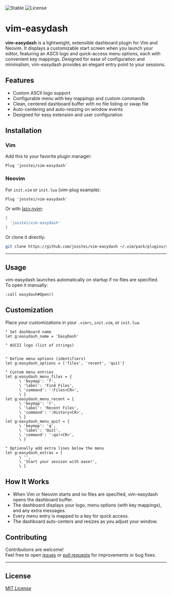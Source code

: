 ![Stable](https://img.shields.io/badge/status-stable-brightgreen) ![License](https://img.shields.io/badge/license-MIT-blue)
# vim-easydash

**vim-easydash** is a lightweight, extensible dashboard plugin for Vim and Neovim. It displays a customizable start screen when you launch your editor, featuring an ASCII logo and quick-access menu options, each with convenient key mappings. Designed for ease of configuration and minimalism, vim-easydash provides an elegant entry point to your sessions.

## Features

- Custom ASCII logo support
- Configurable menu with key mappings and custom commands
- Clean, centered dashboard buffer with no file listing or swap file
- Auto-centering and auto-resizing on window events
- Designed for easy extension and user configuration

## Installation

### Vim

Add this to your favorite plugin manager:

```vim
Plug 'josstei/vim-easydash'
```

### Neovim

For `init.vim` or `init.lua` (vim-plug example):

```vim
Plug 'josstei/vim-easydash'
```

Or with [lazy.nvim](https://github.com/folke/lazy.nvim):

```lua
{
  'josstei/vim-easydash'
}
```

Or clone it directly:

```sh
git clone https://github.com/josstei/vim-easydash ~/.vim/pack/plugins/start/vim-easydash
```

---
## Usage

vim-easydash launches automatically on startup if no files are specified.  
To open it manually:

```vim
:call easydash#Open()
```

## Customization

Place your customizations in your `.vimrc`, `init.vim`, or `init.lua`.  

```vim
" Set dashboard name
let g:easydash_name = 'EasyDash'

" ASCII logo (list of strings)


" Define menu options (identifiers)
let g:easydash_options = ['files', 'recent', 'quit']

" Custom menu entries
let g:easydash_menu_files = {
      \ 'keymap': 'f',
      \ 'label': 'Find Files',
      \ 'command': ':Files<CR>',
      \ }
let g:easydash_menu_recent = {
      \ 'keymap': 'r',
      \ 'label': 'Recent Files',
      \ 'command': ':History<CR>',
      \ }
let g:easydash_menu_quit = {
      \ 'keymap': 'q',
      \ 'label': 'Quit',
      \ 'command': ':qa!<CR>',
      \ }

" Optionally add extra lines below the menu
let g:easydash_extras = [
      \ '',
      \ 'Start your session with ease!',
      \ ]
```

## How It Works

- When Vim or Neovim starts and no files are specified, vim-easydash opens the dashboard buffer.
- The dashboard displays your logo, menu options (with key mappings), and any extra messages.
- Every menu entry is mapped to a key for quick access.
- The dashboard auto-centers and resizes as you adjust your window.


## Contributing

Contributions are welcome!  
Feel free to open [issues](https://github.com/josstei/vim-easydash/issues) or [pull requests](https://github.com/josstei/vim-easydash/pulls) for improvements or bug fixes.

---

## License

[MIT License](LICENSE)
